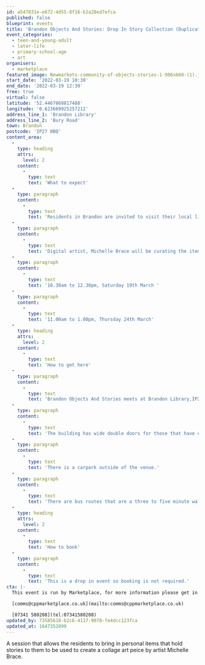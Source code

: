 ```yaml
---
id: a547831e-e672-4d55-8f16-b2a28ed7efca
published: false
blueprint: events
title: 'Brandon Objects And Stories: Drop In Story Collection (Duplicated)'
event_categories:
  - teen-and-young-adult
  - later-life
  - primary-school-age
  - art
organisers:
  - marketplace
featured_image: Newmarkets-community-of-objects-stories-1-986x660-(1).jpg
start_date: '2022-03-19 10:30'
end_date: '2022-03-19 12:30'
free: true
virtual: false
latitude: '52.4467868817488'
longitude: '0.623669925257212'
address_line_1: 'Brandon Library'
address_line_2: 'Bury Road'
town: Brandon
postcode: 'IP27 0BQ'
content_area:
  -
    type: heading
    attrs:
      level: 2
    content:
      -
        type: text
        text: 'What to expect'
  -
    type: paragraph
    content:
      -
        type: text
        text: 'Residents in Brandon are invited to visit their local library to take part in a project all about objects that hold a personal story.'
  -
    type: paragraph
    content:
      -
        type: text
        text: 'Digital artist, Michelle Brace will be curating the items into a collage, building a community of objects and stories by local people.'
  -
    type: paragraph
    content:
      -
        type: text
        text: '10.30am to 12.30pm, Saturday 19th March '
  -
    type: paragraph
    content:
      -
        type: text
        text: '11.00am to 1.00pm, Thursday 24th March'
  -
    type: heading
    attrs:
      level: 2
    content:
      -
        type: text
        text: 'How to get here'
  -
    type: paragraph
    content:
      -
        type: text
        text: 'Brandon Objects And Stories meets at Brandon Library,IP27 0BQ.'
  -
    type: paragraph
    content:
      -
        type: text
        text: 'The building has wide double doors for those that have extra accessibility requirements.'
  -
    type: paragraph
    content:
      -
        type: text
        text: 'There is a carpark outside of the venue.'
  -
    type: paragraph
    content:
      -
        type: text
        text: 'There are bus routes that are a three to five minute walk from the venue. '
  -
    type: heading
    attrs:
      level: 2
    content:
      -
        type: text
        text: 'How to book'
  -
    type: paragraph
    content:
      -
        type: text
        text: 'This is a drop in event so booking is not required.'
cta: |-
  This event is run by Marketplace, for more information please get in touch via:

  [comms@cppmarketplace.co.uk](mailto:comms@cppmarketplace.co.uk)

  [07341 580208](tel:07341580208)
updated_by: 73585618-b2c6-4117-9078-fe4dcc123fca
updated_at: 1647352899
---
```

A session that allows the residents to bring in personal items that hold stories to them to be used to create a collage art peice by artist Michelle Brace.